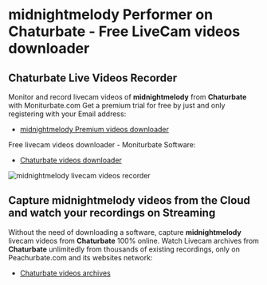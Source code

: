 # midnightmelody Performer on Chaturbate - Free LiveCam videos downloader

## Chaturbate Live Videos Recorder

Monitor and record livecam videos of **midnightmelody** from **Chaturbate** with Moniturbate.com
Get a premium trial for free by just and only registering with your Email address:
* [midnightmelody Premium videos downloader](https://moniturbate.com/request-demo-licence-key.html)

Free livecam videos downloader - Moniturbate Software:
* [Chaturbate videos downloader](https://moniturbate.com/moniturbate-download-software.html)

![midnightmelody livecam videos recorder](https://peachurnet.com/templates/moniturbate-software.png)


## Capture midnightmelody videos from the Cloud and watch your recordings on Streaming

Without the need of downloading a software, capture **midnightmelody** livecam videos from **Chaturbate** 100% online.
Watch Livecam archives from **Chaturbate** unlimitedly from thousands of existing recordings, only on Peachurbate.com and its websites network:
* [Chaturbate videos archives](https://peachurnet.com/)